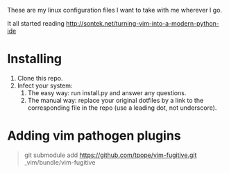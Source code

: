 These are my linux configuration files I want to take with me wherever I go.

It all started reading http://sontek.net/turning-vim-into-a-modern-python-ide

Installing
==========

1. Clone this repo.
2. Infect your system:
    1. The easy way: run install.py and answer any questions.
    2. The manual way: replace your original dotfiles by a link to the corresponding file in the repo (use a leading dot, not underscore).

Adding vim pathogen plugins
===========================

> git submodule add https://github.com/tpope/vim-fugitive.git \_vim/bundle/vim-fugitive
